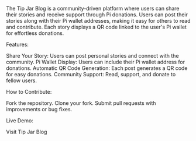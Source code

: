 The Tip Jar Blog is a community-driven platform where users can share their stories and receive support through Pi donations. Users can post their stories along with their Pi wallet addresses, making it easy for others to read and contribute. Each story displays a QR code linked to the user's Pi wallet for effortless donations.

Features:

Share Your Story: Users can post personal stories and connect with the community.
Pi Wallet Display: Users can include their Pi wallet address for donations.
Automatic QR Code Generation: Each post generates a QR code for easy donations.
Community Support: Read, support, and donate to fellow users.

How to Contribute:

Fork the repository.
Clone your fork.
Submit pull requests with improvements or bug fixes.

Live Demo:

Visit Tip Jar Blog
